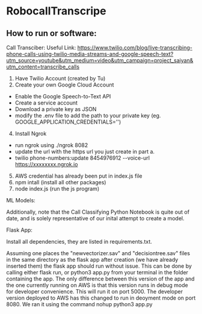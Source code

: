 # RobocallTranscripe

## How to run or software:

Call Transciber:
Useful Link: https://www.twilio.com/blog/live-transcribing-phone-calls-using-twilio-media-streams-and-google-speech-text?utm_source=youtube&utm_medium=video&utm_campaign=project_saiyan&utm_content=transcribe_calls
1. Have Twilio Account (created by Tu)
2. Create your own Google Cloud Account
  - Enable the Google Speech-to-Text API
  - Create a service account
  - Download a private key as JSON
  - modify the .env file to add the path to your private key (eg. GOOGLE_APPLICATION_CREDENTIALS='')
4. Install Ngrok
  - run ngrok using ./ngrok 8082
  - update the url with the https url you just create in part a.
  - twilio phone-numbers:update 8454976912 --voice-url  https://xxxxxxxx.ngrok.io
5. AWS credential has already been put in index.js file
6. npm intall (install all other packages)
7. node index.js (run the js program)

ML Models:

Additionally, note that the Call Classifying Python Notebook is quite out of date, and is solely representative of our inital attempt to create a model. 

Flask App:

Install all dependencies, they are listed in requirements.txt.

Assuming one places the "newvectorizer.sav" and "decisiontree.sav" files in the same directory as the flask app after creation (we have already inserted them) the flask app should run without issue. This can be done by calling either flask run, or python3 app.py from your terminal in the folder containing the app. The only difference between this version of the app and the one currently running on AWS is that this version runs in debug mode for developer convenience. This will run it on port 5000. The developer version deployed to AWS has this changed to run in deoyment mode on port 8080. We ran it using the command nohup python3 app.py
